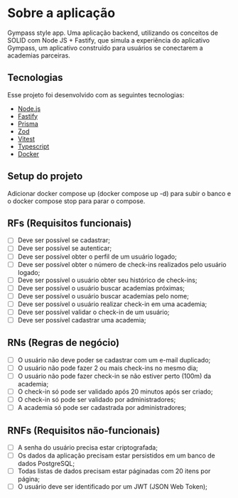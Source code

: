 # Sobre a aplicação

Gympass style app.
Uma aplicação backend, utilizando os conceitos de SOLID com Node JS + Fastify, que simula a experiência do aplicativo Gympass, um aplicativo construído para usuários se conectarem a academias parceiras.

 ## Tecnologias

 Esse projeto foi desenvolvido com as seguintes tecnologias:

 - [Node.js](https://nodejs.org/en/) 
 - [Fastify](https://fastify.dev/)
 - [Prisma](https://www.prisma.io/)
 - [Zod](https://zod.dev/)
 - [Vitest](https://vitest.dev/)
 - [Typescript](https://www.typescriptlang.org/)
 - [Docker](https://www.docker.com/)


## Setup do projeto

Adicionar docker compose up (docker compose up -d) para subir o banco e o docker compose stop para parar o compose.

## RFs (Requisitos funcionais)

- [ ] Deve ser possível se cadastrar;
- [ ] Deve ser possível se autenticar;
- [ ] Deve ser possível obter o perfil de um usuário logado;
- [ ] Deve ser possível obter o número de check-ins realizados pelo usuário logado;
- [ ] Deve ser possível o usuário obter seu histórico de check-ins;
- [ ] Deve ser possível o usuário buscar academias próximas;
- [ ] Deve ser possível o usuário buscar academias pelo nome;
- [ ] Deve ser possível o usuário realizar check-in em uma academia;
- [ ] Deve ser possível validar o check-in de um usuário;
- [ ] Deve ser possível cadastrar uma academia;

## RNs (Regras de negócio)

- [ ] O usuário não deve poder se cadastrar com um e-mail duplicado;
- [ ] O usuário não pode fazer 2 ou mais check-ins no mesmo dia;
- [ ] O usuário não pode fazer check-in se não estiver perto (100m) da academia;
- [ ] O check-in só pode ser validado após 20 minutos após ser criado;
- [ ] O check-in só pode ser validado por administradores;
- [ ] A academia só pode ser cadastrada por administradores;

## RNFs (Requisitos não-funcionais)

- [ ] A senha do usuário precisa estar criptografada;
- [ ] Os dados da aplicação precisam estar persistidos em um banco de dados PostgreSQL;
- [ ] Todas listas de dados precisam estar páginadas com 20 itens por página;
- [ ] O usuário deve ser identificado por um JWT (JSON Web Token);